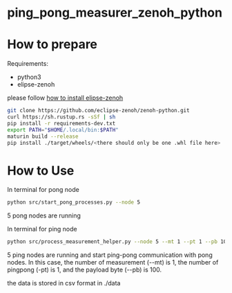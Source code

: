 # ping_pong_measurer_zenoh_python

# How to prepare

Requirements:
- python3
- elipse-zenoh

please follow [how to install elipse-zenoh](https://github.com/eclipse-zenoh/zenoh-python)

```bash
git clone https://github.com/eclipse-zenoh/zenoh-python.git
curl https://sh.rustup.rs -sSf | sh
pip install -r requirements-dev.txt
export PATH="$HOME/.local/bin:$PATH"
maturin build --release
pip install ./target/wheels/<there should only be one .whl file here>
```

# How to Use

In terminal for pong node
```bash
python src/start_pong_processes.py --node 5
```
5 pong nodes are running

In terminal for ping node
```bash
python src/process_measurement_helper.py --node 5 --mt 1 --pt 1 --pb 100 
```
5 ping nodes are running and start ping-pong communication with pong nodes.
In this case, the number of measurement (--mt) is 1, the number of pingpong (-pt) is 1, and the payload byte (--pb) is 100.

the data is stored in csv format in ./data


